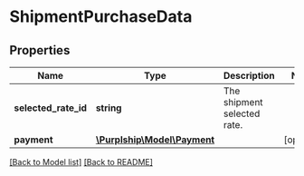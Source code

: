 # ShipmentPurchaseData

## Properties
Name | Type | Description | Notes
------------ | ------------- | ------------- | -------------
**selected_rate_id** | **string** | The shipment selected rate. |
**payment** | [**\Purplship\Model\Payment**](Payment.md) |  | [optional]

[[Back to Model list]](../README.md#documentation-for-models) [[Back to README]](../README.md)


